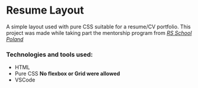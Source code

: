 # Resume Layout

A simple layout used with pure CSS suitable for a resume/CV portfolio. This project was made while taking part the mentorship program from [*RS School Poland*](https://rs.school/poland/)

### Technologies and tools used:

- HTML
- Pure CSS **No flexbox or Grid were allowed**
- VSCode
